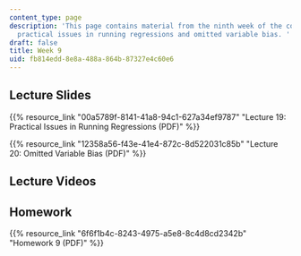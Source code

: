 ```yaml
---
content_type: page
description: 'This page contains material from the ninth week of the course and covers
  practical issues in running regressions and omitted variable bias. '
draft: false
title: Week 9
uid: fb814edd-8e8a-488a-864b-87327e4c60e6
---
```

## Lecture Slides

{{% resource_link "00a5789f-8141-41a8-94c1-627a34ef9787" "Lecture 19: Practical Issues in Running Regressions (PDF)" %}}

{{% resource_link "12358a56-f43e-41e4-872c-8d522031c85b" "Lecture 20: Omitted Variable Bias (PDF)" %}}

## Lecture Videos

## Homework

{{% resource_link "6f6f1b4c-8243-4975-a5e8-8c4d8cd2342b" "Homework 9 (PDF)" %}}